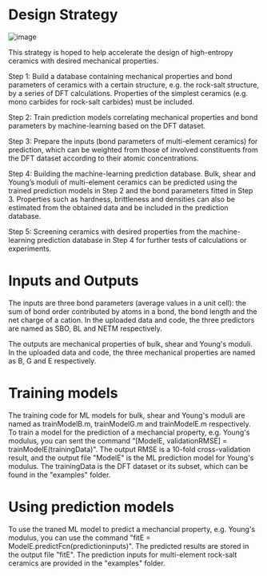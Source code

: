 # Design Strategy
![image](https://user-images.githubusercontent.com/91050396/133986368-022dfa42-ce52-425b-8237-ea9689598133.png)

This strategy is hoped to help accelerate the design of high-entropy ceramics with desired mechanical properties. 

Step 1: Build a database containing mechanical properties and bond parameters of ceramics with a certain structure, e.g. the rock-salt structure, by a series of DFT calculations. Properties of the simplest ceramics (e.g. mono carbides for rock-salt carbides) must be included.

Step 2: Train prediction models correlating mechanical properties and bond parameters by machine-learning based on the DFT dataset. 

Step 3: Prepare the inputs (bond parameters of multi-element ceramics) for prediction, which can be weighted from those of involved constituents from the DFT dataset according to their atomic concentrations.

Step 4: Building the machine-learning prediction database. Bulk, shear and Young’s moduli of multi-element ceramics can be predicted using the trained prediction models in Step 2 and the bond parameters fitted in Step 3. Properties such as hardness, brittleness and densities can also be estimated from the obtained data and be included in the prediction database. 

Step 5: Screening ceramics with desired properties from the machine-learning prediction database in Step 4 for further tests of calculations or experiments.

# Inputs and Outputs

The inputs are three bond parameters (average values in a unit cell): the sum of bond order contributed by atoms in a bond, the bond length and the net charge of a cation. In the uploaded data and code, the three predictors are named as SBO, BL and NETM respectively.

The outputs are mechanical properties of bulk, shear and Young's moduli. In the uploaded data and code, the three mechanical properties are named as B, G and E respectively.

# Training models

The training code for ML models for bulk, shear and Young's moduli are named as trainModelB.m, trainModelG.m and trainModelE.m respectively. To train a model for the prediction of a mechancial property, e.g. Young's modulus, you can sent the command "[ModelE, validationRMSE] = trainModelE(trainingData)". The output RMSE is a 10-fold cross-validation result, and the output file "ModelE" is the ML prediction model for Young's modulus. The trainingData is the DFT dataset or its subset, which can be found in the "examples" folder.

# Using prediction models

To use the traned ML model to predict a mechancial property, e.g. Young's modulus, you can use the command "fitE = ModelE.predictFcn(predictioninputs)". The predicted results are stored in the output file "fitE". The prediction inputs for multi-element rock-salt ceramics are provided in the "examples" folder.
